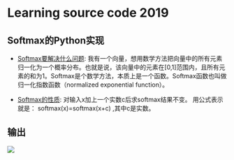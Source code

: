 # Learning source code 2019

## Softmax的Python实现

- [Softmax要解决什么问题](fluid): 我有一个向量，想用数学方法把向量中的所有元素归一化为一个概率分布。也就是说，该向量中的元素在[0,1]范围内，且所有元素的和为1。Softmax是个数学方法，本质上是一个函数。Softmax函数也叫做归一化指数函数（normalized exponential function）。

- [Softmax的性质](legacy): 对输入x加上一个实数c后求softmax结果不变。
    用公式表示就是：
    softmax(x)=softmax(x+c) ,其中c是实数。
## 输出
![](图片路径)

